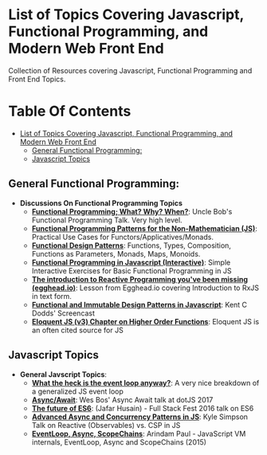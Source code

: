 # List of Topics Covering Javascript, Functional Programming, and Modern Web Front End

Collection of Resources covering Javascript, Functional Programming and Front End Topics.

<!-- START doctoc generated TOC please keep comment here to allow auto update -->
<!-- DON'T EDIT THIS SECTION, INSTEAD RE-RUN doctoc TO UPDATE -->

# Table Of Contents

- [List of Topics Covering Javascript, Functional Programming, and Modern Web Front End](#list-of-topics-covering-javascript-functional-programming-and-modern-web-front-end)
  - [General Functional Programming:](#general-functional-programming)
  - [Javascript Topics](#javascript-topics)

## <!-- END doctoc generated TOC please keep comment here to allow auto update -->

## General Functional Programming:

- **Discussions On Functional Programming Topics**
  - **[Functional Programming; What? Why? When?](https://www.youtube.com/watch?v=7Zlp9rKHGD4)**: Uncle Bob's Functional Programming Talk. Very high level.
  - **[Functional Programming Patterns for the Non-Mathematician (JS)](https://www.youtube.com/watch?v=AvgwKjTPMmM)**: Practical Use Cases for Functors/Applicatives/Monads.
  - **[Functional Design Patterns](https://www.youtube.com/watch?v=srQt1NAHYC0)**: Functions, Types, Composition, Functions as Parameters, Monads, Maps, Monoids.
  - **[Functional Programming in Javascript (Interactive)](http://reactivex.io/learnrx/)**: Simple Interactive Exercises for Basic Functional Programming in JS
  - **[The introduction to Reactive Programming you've been missing (egghead.io)](https://gist.github.com/staltz/868e7e9bc2a7b8c1f754)**: Lesson from Egghead.io covering Introduction to RxJS in text form.
  - **[Functional and Immutable Design Patterns in Javascript](https://www.youtube.com/watch?v=82M9fKe7hiw)**: Kent C Dodds' Screencast
  - **[Eloquent JS (v3) Chapter on Higher Order Functions](http://eloquentjavascript.net/05_higher_order.html)**: Eloquent JS is an often cited source for JS

## Javascript Topics

- **General Javscript Topics**:
  - **[What the heck is the event loop anyway?](https://www.youtube.com/watch?v=8aGhZQkoFbQ)**: A very nice breakdown of a generalized JS event loop
  - **[Async/Await](https://www.youtube.com/watch?v=9YkUCxvaLEk)**: Wes Bos' Async Await talk at dotJS 2017
  - **[The future of ES6](https://www.youtube.com/watch?v=3pKNRgResq0)**: (Jafar Husain) - Full Stack Fest 2016 talk on ES6
  - **[Advanced Async and Concurrency Patterns in JS](https://youtu.be/Qg1SvpIau6U?t=407)**: Kyle Simpson Talk on Reactive (Observables) vs. CSP in JS
  - **[EventLoop, Async, ScopeChains](https://www.youtube.com/watch?v=QyUFheng6J0)**: Arindam Paul - JavaScript VM internals, EventLoop, Async and ScopeChains (2015)
